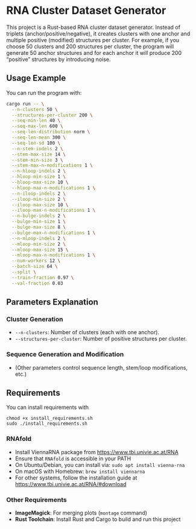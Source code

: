 # RNA Cluster Dataset Generator

This project is a Rust-based RNA cluster dataset generator. Instead of triplets (anchor/positive/negative), it creates clusters with one anchor and multiple positive (modified) structures per cluster. For example, if you choose 50 clusters and 200 structures per cluster, the program will generate 50 anchor structures and for each anchor it will produce 200 “positive” structures by introducing noise.

## Usage Example

You can run the program with:

```bash
cargo run -- \
  --n-clusters 50 \
  --structures-per-cluster 200 \
  --seq-min-len 40 \
  --seq-max-len 600 \
  --seq-len-distribution norm \
  --seq-len-mean 300 \
  --seq-len-sd 100 \
  --n-stem-indels 2 \
  --stem-max-size 14 \
  --stem-min-size 3 \
  --stem-max-n-modifications 1 \
  --n-hloop-indels 2 \
  --hloop-min-size 1 \
  --hloop-max-size 10 \
  --hloop-max-n-modifications 1 \
  --n-iloop-indels 2 \
  --iloop-min-size 2 \
  --iloop-max-size 10 \
  --iloop-max-n-modifications 1 \
  --n-bulge-indels 2 \
  --bulge-min-size 1 \
  --bulge-max-size 8 \
  --bulge-max-n-modifications 1 \
  --n-mloop-indels 2 \
  --mloop-min-size 2 \
  --mloop-max-size 15 \
  --mloop-max-n-modifications 1 \
  --num-workers 12 \
  --batch-size 64 \
  --split \
  --train-fraction 0.97 \
  --val-fraction 0.03
```

## Parameters Explanation

### Cluster Generation
- `--n-clusters`: Number of clusters (each with one anchor).
- `--structures-per-cluster`: Number of positive structures per cluster.

### Sequence Generation and Modification
- (Other parameters control sequence length, stem/loop modifications, etc.)

## Requirements

You can install requirements with

```
chmod +x install_requirements.sh
sudo ./install_requirements.sh
```

### RNAfold
- Install ViennaRNA package from https://www.tbi.univie.ac.at/RNA 
- Ensure that `RNAfold` is accessible in your PATH
- On Ubuntu/Debian, you can install via: `sudo apt install vienna-rna`
- On macOS with Homebrew: `brew install viennarna`
- For other systems, follow the installation guide at https://www.tbi.univie.ac.at/RNA/#download

### Other Requirements
- **ImageMagick**: For merging plots (`montage` command)
- **Rust Toolchain**: Install Rust and Cargo to build and run this project
